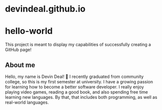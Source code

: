 # devindeal.github.io

# hello-world
This project is meant to display my capabilities of successfully creating a GitHub page!

## About me
Hello, my name is Devin Deal! 🙂 I recently graduated from community college, so this is my first semester at university. 
I have a growing passion for learning how to become a better software developer. 
I really enjoy playing video games, reading a good book, and also spending free time learning new languages. 
By that, that includes both programming, as well as real-world languages.

